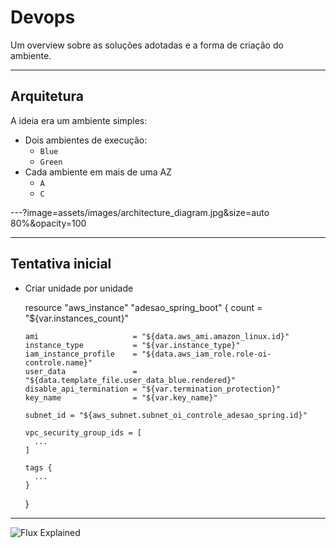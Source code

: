 # Devops #

Um overview sobre as soluções adotadas e a forma de criação do ambiente.

---

## Arquitetura ##

A ideia era um ambiente simples:

- Dois ambientes de execução:
  - `Blue`
  - `Green`
- Cada ambiente em mais de uma AZ
  - `A`
  - `C`

---?image=assets/images/architecture_diagram.jpg&size=auto 80%&opacity=100

---

## Tentativa inicial ##

- Criar unidade por unidade


    resource "aws_instance" "adesao_spring_boot" {
      count = "${var.instances_count}"

      ami                     = "${data.aws_ami.amazon_linux.id}"
      instance_type           = "${var.instance_type}"
      iam_instance_profile    = "${data.aws_iam_role.role-oi-controle.name}"
      user_data               = "${data.template_file.user_data_blue.rendered}"
      disable_api_termination = "${var.termination_protection}"
      key_name                = "${var.key_name}"

      subnet_id = "${aws_subnet.subnet_oi_controle_adesao_spring.id}"

      vpc_security_group_ids = [
        ...
      ]

      tags {
        ...
      }
    }


---

![Flux Explained](https://facebook.github.io/flux/img/flux-simple-f8-diagram-explained-1300w.png)
